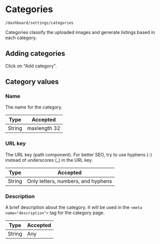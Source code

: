 # Categories

`/dashboard/settings/categories`

Categories classify the uploaded images and generate listings based in each category.

## Adding categories

Click on "Add category".

## Category values

### Name

The name for the category.

| Type   | Accepted     |
| ------ | ------------ |
| String | maxlength 32 |

### URL key

The URL key (path component). For better SEO, try to use hyphens (-) instead of underscores (_) in the URL key.

| Type   | Accepted                           |
| ------ | ---------------------------------- |
| String | Only letters, numbers, and hyphens |

### Description

A brief description about the category. It will be used in the `<meta name="description">` tag for the category page.

| Type   | Accepted |
| ------ | -------- |
| String | Any      |

